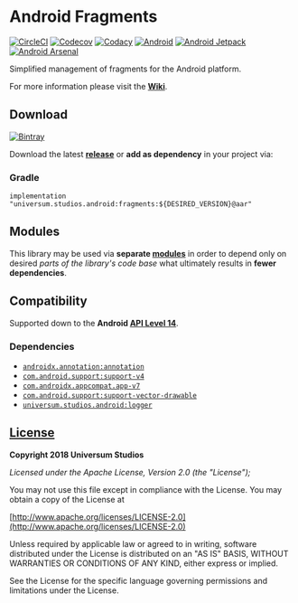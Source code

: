 Android Fragments
===============

[![CircleCI](https://circleci.com/gh/universum-studios/android_fragments.svg?style=shield)](https://circleci.com/gh/universum-studios/android_fragments)
[![Codecov](https://codecov.io/gh/universum-studios/android_fragments/branch/master/graph/badge.svg)](https://codecov.io/gh/universum-studios/android_fragments)
[![Codacy](https://api.codacy.com/project/badge/Grade/08a4a09365f543cca7b7201f5beb56a3)](https://www.codacy.com/app/universum-studios/android_fragments?utm_source=github.com&amp;utm_medium=referral&amp;utm_content=universum-studios/android_fragments&amp;utm_campaign=Badge_Grade)
[![Android](https://img.shields.io/badge/android-9.0-blue.svg)](https://developer.android.com/about/versions/pie/android-9.0)
[![Android Jetpack](https://img.shields.io/badge/Android-Jetpack-brightgreen.svg)](https://developer.android.com/jetpack)
[![Android Arsenal](https://img.shields.io/badge/Android%20Arsenal-Fragments-green.svg?style=flat)](https://android-arsenal.com/details/1/5408)

Simplified management of fragments for the Android platform.

For more information please visit the **[Wiki](https://github.com/universum-studios/android_fragments/wiki)**.

## Download ##
[![Bintray](https://api.bintray.com/packages/universum-studios/android/universum.studios.android%3Afragments/images/download.svg)](https://bintray.com/universum-studios/android/universum.studios.android%3Afragments/_latestVersion)

Download the latest **[release](https://github.com/universum-studios/android_fragments/releases "Releases page")** or **add as dependency** in your project via:

### Gradle ###

    implementation "universum.studios.android:fragments:${DESIRED_VERSION}@aar"

## Modules ##

This library may be used via **separate [modules](https://github.com/universum-studios/android_fragments/blob/master/MODULES.md)**
in order to depend only on desired _parts of the library's code base_ what ultimately results in **fewer dependencies**.

## Compatibility ##

Supported down to the **Android [API Level 14](http://developer.android.com/about/versions/android-4.0.html "See API highlights")**.

### Dependencies ###

- [`androidx.annotation:annotation`](https://developer.android.com/jetpack/androidx)
- [`com.android.support:support-v4`](https://developer.android.com/topic/libraries/support-library/packages.html#v4)
- [`com.androidx.appcompat.app-v7`](https://developer.android.com/topic/libraries/support-library/packages.html#v7)
- [`com.android.support:support-vector-drawable`](https://developer.android.com/topic/libraries/support-library/packages.html#vector-drawable)
- [`universum.studios.android:logger`](https://github.com/universum-studios/android_logger)

## [License](https://github.com/universum-studios/android_fragments/blob/master/LICENSE.md) ##

**Copyright 2018 Universum Studios**

_Licensed under the Apache License, Version 2.0 (the "License");_

You may not use this file except in compliance with the License. You may obtain a copy of the License at

[http://www.apache.org/licenses/LICENSE-2.0](http://www.apache.org/licenses/LICENSE-2.0)

Unless required by applicable law or agreed to in writing, software distributed under the License
is distributed on an "AS IS" BASIS, WITHOUT WARRANTIES OR CONDITIONS OF ANY KIND, either express
or implied.
     
See the License for the specific language governing permissions and limitations under the License.